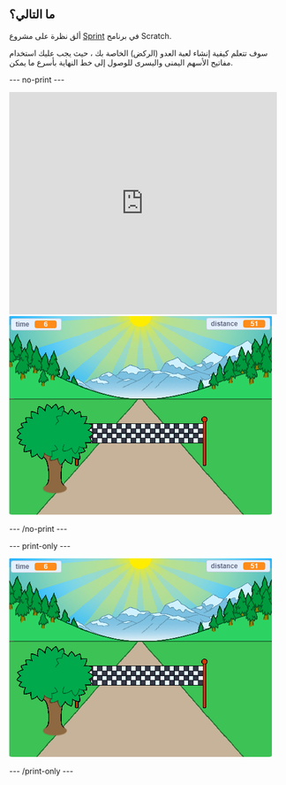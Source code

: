 ## ما التالي؟

ألق نظرة على مشروع [Sprint](https://projects.raspberrypi.org/en/projects/sprint) في برنامج Scratch.

سوف تتعلم كيفية إنشاء لعبة العدو (الركض) الخاصة بك ، حيث يجب عليك استخدام مفاتيح الأسهم اليمنى واليسرى للوصول إلى خط النهاية بأسرع ما يمكن.

--- no-print ---

<div class="scratch-preview">
  <iframe allowtransparency="true" width="485" height="402" src="https://scratch.mit.edu/projects/embed/298930696/?autostart=false" frameborder="0" scrolling="no"></iframe>
  <img src="images/sprint-final.png">
</div>

--- /no-print ---

--- print-only ---

![المشروع كامل](images/sprint-final.png)

--- /print-only ---